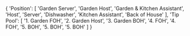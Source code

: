 {
'Position': [
    'Garden Server',
    'Garden Host',
    'Garden & Kitchen Assistant',
    'Host',
    'Server',
    'Dishwasher',
    'Kitchen Assistant',
    'Back of House'
    ],
'Tip Pool': [
    '1. Garden FOH',
    '2. Garden Host',
    '3. Garden BOH',
    '4. FOH',
    '4. FOH',
    '5. BOH',
    '5. BOH',
    '5. BOH'
    ]
}